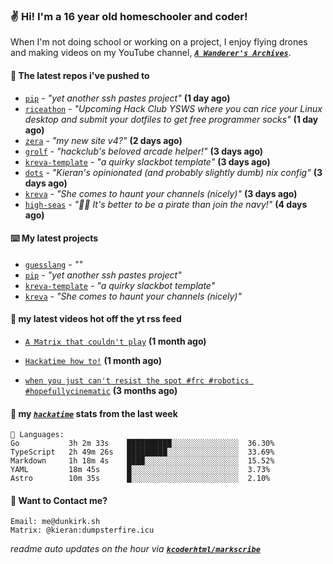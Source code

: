 ### ✌️ Hi! I'm a 16 year old homeschooler and coder!

When I'm not doing school or working on a project, I enjoy flying drones and making videos on my YouTube channel, [**_`A Wanderer's Archives`_**](https://youtube.com/@wanderer.archives).

#### 👷 The latest repos i've pushed to

- [`pip`](https://github.com/kcoderhtml/pip) - _"yet another ssh pastes project"_ **(1 day ago)**
- [`riceathon`](https://github.com/hackclub/riceathon) - _"Upcoming Hack Club YSWS where you can rice your Linux desktop and submit your dotfiles to get free programmer socks"_ **(1 day ago)**
- [`zera`](https://github.com/kcoderhtml/zera) - _"my new site v4?"_ **(2 days ago)**
- [`grolf`](https://github.com/kcoderhtml/grolf) - _"hackclub's beloved arcade helper!"_ **(3 days ago)**
- [`kreva-template`](https://github.com/kcoderhtml/kreva-template) - _"a quirky slackbot template"_ **(3 days ago)**
- [`dots`](https://github.com/kcoderhtml/dots) - _"Kieran's opinionated (and probably slightly dumb) nix config"_ **(3 days ago)**
- [`kreva`](https://github.com/kcoderhtml/kreva) - _"She comes to haunt your channels (nicely)"_ **(3 days ago)**
- [`high-seas`](https://github.com/hackclub/high-seas) - _"🏴‍☠️ It's better to be a pirate than join the navy!"_ **(4 days ago)**

#### ⌨️ My latest projects

- [`guesslang`](https://github.com/kcoderhtml/guesslang) - _""_
- [`pip`](https://github.com/kcoderhtml/pip) - _"yet another ssh pastes project"_
- [`kreva-template`](https://github.com/kcoderhtml/kreva-template) - _"a quirky slackbot template"_
- [`kreva`](https://github.com/kcoderhtml/kreva) - _"She comes to haunt your channels (nicely)"_

#### 🍿 my latest videos hot off the yt rss feed

- [`A Matrix that couldn't play`](https://www.youtube.com/watch?v=NodwjZF7uZw) **(1 month ago)**

- [`Hackatime how to!`](https://www.youtube.com/watch?v=eKoD9yyr1To) **(1 month ago)**

- [`when you just can't resist the spot #frc #robotics #hopefullycinematic`](https://www.youtube.com/watch?v=Y7SZ_TDleGM) **(3 months ago)**



#### 📡 my [_`hackatime`_](https://waka.hackclub.com) stats from the last week

```text
💾 Languages:
Go           3h 2m 33s    ██████████░░░░░░░░░░░░░░░  36.30%
TypeScript   2h 49m 26s   █████████░░░░░░░░░░░░░░░░  33.69%
Markdown     1h 18m 4s    ████░░░░░░░░░░░░░░░░░░░░░  15.52%
YAML         18m 45s      █░░░░░░░░░░░░░░░░░░░░░░░░  3.73%
Astro        10m 35s      █░░░░░░░░░░░░░░░░░░░░░░░░  2.10%
```

#### 📮 Want to Contact me?

```text
Email: me@dunkirk.sh
Matrix: @kieran:dumpsterfire.icu
```

_readme auto updates on the hour via [**`kcoderhtml/markscribe`**](https://github.com/kcoderhtml/markscribe)_

